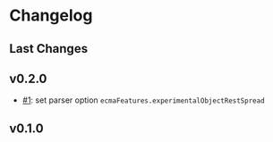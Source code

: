 # Changelog

## Last Changes


## v0.2.0

- [#1](https://github.com/LaxarJS/laxar/issues/1): set parser option `ecmaFeatures.experimentalObjectRestSpread`


## v0.1.0
